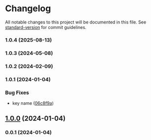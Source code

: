# Changelog

All notable changes to this project will be documented in this file. See [standard-version](https://github.com/conventional-changelog/standard-version) for commit guidelines.

### 1.0.4 (2025-08-13)

### 1.0.3 (2024-05-08)

### 1.0.2 (2024-02-09)

### 1.0.1 (2024-01-04)


### Bug Fixes

* key name ([06c8f9a](https://github.com/kikobeats/github-create-secret/commit/06c8f9a841867b6704bd43369e7072cc53ab742c))

## [1.0.0](https://github.com/kikobeats/github-create-secret/compare/v0.0.1...v1.0.0) (2024-01-04)

### 0.0.1 (2024-01-04)
